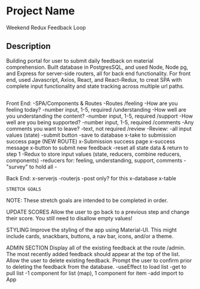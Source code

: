 # Project Name

Weekend Redux Feedback Loop
## Description

Building portal for user to submit daily feedback on material comprehension. Built database in PostgresSQL, and used Node, Node pg, and Express for server-side routers, all for back end functionality. For front end, used Javascript, Axios, React, and React-Redux, to creat SPA with complete input functionality and state tracking across multiple url paths.



##

<!-- BUILD INFO GOES HERE -->



Front End:
    -SPA/Components & Routes
        -Routes
            /feeling
                -How are you feeling today?
                    -number input, 1-5, required
            /understanding
                -How well are you understanding the content?
                    -number input, 1-5, required
            /support
                -How well are you being supported?
                    -number input, 1-5, required
            /comments
                -Any comments you want to leave?
                    -text, not required
            /review
                -Review:
                    -all input values (state)
                    -submit button
                        -save to database
                        x-take to submission success page (NEW ROUTE)
                            x-Submission success page
                            x-success message
                            x-button to submit new feedback
                                -reset all state data & return to step 1
    -Redux to store input values (state, reducers, combine reducers, components)
        -reducers for: feeling, understanding, support, comments 
        -"survey" to hold all
        -

Back End:
    x-serverjs
    -routerjs
        -post only? for this 
    x-database
        x-table
    



    STRETCH GOALS
NOTE: These stretch goals are intended to be completed in order.

UPDATE SCORES
Allow the user to go back to a previous step and change their score. You still need to disallow empty values!

STYLING
Improve the styling of the app using Material-UI. This might include cards, snackbars, buttons, a nav bar, icons, and/or a theme.

ADMIN SECTION
Display all of the existing feedback at the route /admin. The most recently added feedback should appear at the top of the list. Allow the user to delete existing feedback. Prompt the user to confirm prior to deleting the feedback from the database.
    -useEffect to load list
    -get to pull list
    -1 component for list (map), 1 component for item
    -add import to App